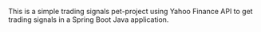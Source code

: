 This is a simple trading signals pet-project using Yahoo Finance API to get trading signals in a Spring Boot Java application.
